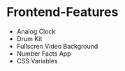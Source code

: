 # Frontend-Features
- Analog Clock
- Drum Kit
- Fullscren Video Background 
- Number Facts App
- CSS Variables

